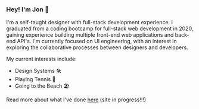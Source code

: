 ### Hey! I'm Jon 🦦

I'm a self-taught designer with full-stack development experience. I graduated from a coding bootcamp for full-stack web development in 2020, gaining experience building multiple front-end web applications and back-end API's. I'm currently focused on UI engineering, with an interest in exploring the collaborative processes between designers and developers.

My current interests include:

- Design Systems 🛠
- Playing Tennis 🎾
- Going to the Beach 🏖

Read more about what I've done [here](https://jush.xyz/work) (site in progress!!!)

<!--
**jonush/jonush** is a ✨ _special_ ✨ repository because its `README.md` (this file) appears on your GitHub profile.

Here are some ideas to get you started:

- 🔭 I’m currently working on ...
- 🌱 I’m currently learning ...
- 👯 I’m looking to collaborate on ...
- 🤔 I’m looking for help with ...
- 💬 Ask me about ...
- 📫 How to reach me: ...
- 😄 Pronouns: ...
- ⚡ Fun fact: ...
-->
